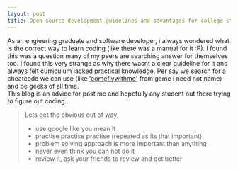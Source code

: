 ```yaml
---
layout: post
title: Open source development guidelines and advantages for college students
---
```


As an engieering graduate and software developer, i always wondered what is the correct way to learn coding (like there was a manual for it :P). I found this was a question many of my peers are searching answer for themselves too. I found this very strange as why there wasnt a clear guideline for it and always felt curriculum lacked practical knowledge. Per say we search for a cheatcode we can use (like <a href="https://www.youtube.com/watch?v=IgKZ_pWYSMk">'comeflywithme'</a> from game i need not name) and be geeks of all time.  
This blog is an advice for past me and hopefully any student out there trying to figure out coding.  
> Lets get the obvious out of way,  
> - use google like you mean it  
> - practise practise practise (repeated as its that important)  
> - problem solving approach is more important than anything  
> - never even think you can not do it  
> - review it, ask your friends to review and get better









